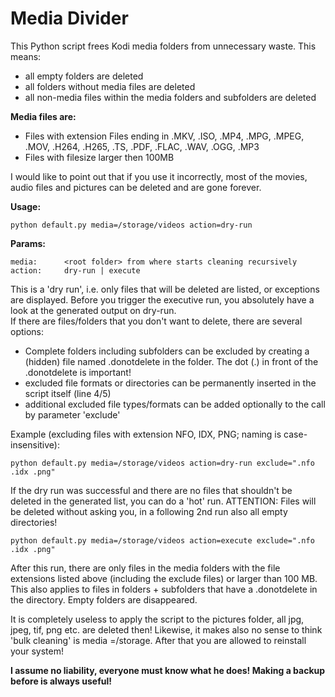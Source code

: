 <h1>Media Divider</h1>

This Python script frees Kodi media folders from unnecessary waste. This means:

- all empty folders are deleted
- all folders without media files are deleted
- all non-media files within the media folders and subfolders are deleted

<b>Media files are:</b>

- Files with extension Files ending in .MKV, .ISO, .MP4, .MPG, .MPEG, .MOV, .H264, .H265, .TS, .PDF, .FLAC, .WAV, .OGG, .MP3
- Files with filesize larger then 100MB

I would like to point out that if you use it incorrectly, most of the movies, audio files and pictures can be deleted and are gone forever.

<b>Usage:</b>

```python default.py media=/storage/videos action=dry-run```

<b>Params:</b>

    media:      <root folder> from where starts cleaning recursively
    action:     dry-run | execute

This is a 'dry run', i.e. only files that will be deleted are listed, or exceptions are displayed. Before you trigger the executive run, you absolutely have a look at the generated output on dry-run.<br>
If there are files/folders that you don't want to delete, there are several options:

- Complete folders including subfolders can be excluded by creating a (hidden) file named .donotdelete in the folder. The dot (.) in front of the .donotdelete is important!
- excluded file formats or directories can be permanently inserted in the script itself (line 4/5)
- additional excluded file types/formats can be added optionally to the call by parameter 'exclude'

Example (excluding files with extension NFO, IDX, PNG; naming is case-insensitive):

    python default.py media=/storage/videos action=dry-run exclude=".nfo .idx .png"
    
If the dry run was successful and there are no files that shouldn't be deleted in the generated list, you can do a 'hot' run. 
ATTENTION: Files will be deleted without asking you, in a following 2nd run also all empty directories!

    python default.py media=/storage/videos action=execute exclude=".nfo .idx .png"
    
After this run, there are only files in the media folders with the file extensions listed above (including the exclude files) or larger than 100 MB. This also applies to files in folders + subfolders that have a .donotdelete in the directory. Empty folders are disappeared.

It is completely useless to apply the script to the pictures folder, all jpg, jpeg, tif, png etc. are deleted then! Likewise, it makes also no sense to think 'bulk cleaning' is media =/storage. After that you are allowed to reinstall your system!

<b>I assume no liability, everyone must know what he does! Making a backup before is always useful!</b>
